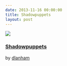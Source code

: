 ```yaml
---
date: 2013-11-16 00:00:00
title: Shadowpuppets
layout: post
---
```


![](http://d13yacurqjgara.cloudfront.net/users/1607/screenshots/716735/shadowpuppets.png)

### [Shadowpuppets](http://dribbble.com/shots/716735-Shadowpuppets?list=users)
by [dlanham](http://dribbble.com/dlanham)
